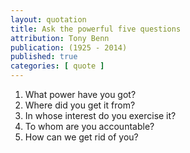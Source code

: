 ```yaml
---
layout: quotation
title: Ask the powerful five questions
attribution: Tony Benn
publication: (1925 - 2014)
published: true
categories: [ quote ]
---
```


<ol>
<li>What power have you got?</li>
<li>Where did you get it from?</li>
<li>In whose interest do you exercise it?</li>
<li>To whom are you accountable?</li>
<li>How can we get rid of you?</li>
</ul>
</ol>
